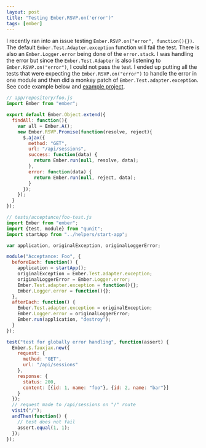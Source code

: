 ```yaml
---
layout: post
title: "Testing Ember.RSVP.on('error')"
tags: [ember]
---
```


I recently ran into an issue testing `Ember.RSVP.on("error", function(){})`.
The default `Ember.Test.Adapter.exception` function will fail the test. There
is also an `Ember.Logger.error` being done of the `error.stack`. I was handling
the error but since the `Ember.Test.Adapter` is also listening to
`Ember.RSVP.on("error")`, I could not pass the test. I ended up putting all the
tests that were expecting the `Ember.RSVP.on("error")` to handle the error in
one module and then did a monkey patch of `Ember.Test.adapter.exception`. See
code example below and [example project].

```javascript
// app/repository/foo.js
import Ember from "ember";

export default Ember.Object.extend({
  findAll: function(){
    var all = Ember.A();
    new Ember.RSVP.Promise(function(resolve, reject){
      $.ajax({
        method: "GET",
        url: "/api/sessions",
        success: function(data) {
          return Ember.run(null, resolve, data);
        },
        error: function(data) {
          return Ember.run(null, reject, data);
        }
      });
    });
  }
});
```

```javascript
// tests/acceptance/foo-test.js
import Ember from "ember";
import {test, module} from "qunit";
import startApp from "../helpers/start-app";

var application, originalException, originalLoggerError;

module("Acceptance: Foo", {
  beforeEach: function() {
    application = startApp();
    originalException = Ember.Test.adapter.exception;
    originalLoggerError = Ember.Logger.error;
    Ember.Test.adapter.exception = function(){};
    Ember.Logger.error = function(){};
  },
  afterEach: function() {
    Ember.Test.adapter.exception = originalException;
    Ember.Logger.error = originalLoggerError;
    Ember.run(application, "destroy");
  }
});

test("test for globally error handling", function(assert) {
  Ember.$.fauxjax.new({
    request: {
      method: "GET",
      url: "/api/sessions"
    },
    response: {
      status: 200,
      content: [{id: 1, name: "foo"}, {id: 2, name: "bar"}]
    }
  });
  // request made to /api/sessions on "/" route
  visit("/");
  andThen(function() {
    // test does not fail
    assert.equal(1, 1);
  });
});
```

[example project]: https://github.com/williamsbdev/ember-rsvp-global-error-handler
